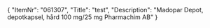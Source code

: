 {
  "ItemNr": "061307",
  "Title": "test",
  "Description": "Madopar Depot, depotkapsel, hård 100 mg/25 mg Pharmachim AB"
}